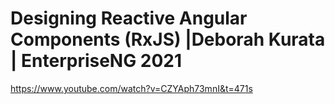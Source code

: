 # Designing Reactive Angular Components (RxJS) |Deborah Kurata | EnterpriseNG 2021

https://www.youtube.com/watch?v=CZYAph73mnI&t=471s
